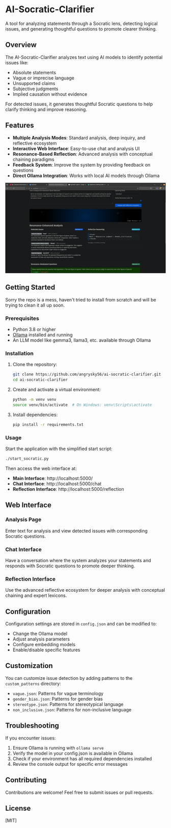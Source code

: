 # AI-Socratic-Clarifier

A tool for analyzing statements through a Socratic lens, detecting logical issues, and generating thoughtful questions to promote clearer thinking.

## Overview

The AI-Socratic-Clarifier analyzes text using AI models to identify potential issues like:
- Absolute statements
- Vague or imprecise language
- Unsupported claims
- Subjective judgments
- Implied causation without evidence

For detected issues, it generates thoughtful Socratic questions to help clarify thinking and improve reasoning.

## Features

- **Multiple Analysis Modes**: Standard analysis, deep inquiry, and reflective ecosystem
- **Interactive Web Interface**: Easy-to-use chat and analysis UI
- **Resonance-Based Reflection**: Advanced analysis with conceptual chaining paradigms
- **Feedback System**: Improve the system by providing feedback on questions
- **Direct Ollama Integration**: Works with local AI models through Ollama

![alt text](image-1.png)

## Getting Started

 Sorry the repo is a mess, haven't tried to install from scratch and will be trying to clean it all up soon.

### Prerequisites

- Python 3.8 or higher
- [Ollama](https://ollama.ai/) installed and running
- An LLM model like gemma3, llama3, etc. available through Ollama

### Installation

1. Clone the repository:
   ```bash
   git clone https://github.com/angrysky56/ai-socratic-clarifier.git
   cd ai-socratic-clarifier
   ```

2. Create and activate a virtual environment:
   ```bash
   python -m venv venv
   source venv/bin/activate  # On Windows: venv\Scripts\activate
   ```

3. Install dependencies:
   ```bash
   pip install -r requirements.txt
   ```

### Usage

Start the application with the simplified start script:

```bash
./start_socratic.py
```

Then access the web interface at:
- **Main Interface**: http://localhost:5000/
- **Chat Interface**: http://localhost:5000/chat
- **Reflection Interface**: http://localhost:5000/reflection

## Web Interface

### Analysis Page
Enter text for analysis and view detected issues with corresponding Socratic questions.

### Chat Interface
Have a conversation where the system analyzes your statements and responds with Socratic questions to promote deeper thinking.

### Reflection Interface
Use the advanced reflective ecosystem for deeper analysis with conceptual chaining and expert lexicons.

## Configuration

Configuration settings are stored in `config.json` and can be modified to:
- Change the Ollama model
- Adjust analysis parameters
- Configure embedding models
- Enable/disable specific features

## Customization

You can customize issue detection by adding patterns to the `custom_patterns` directory:
- `vague.json`: Patterns for vague terminology
- `gender_bias.json`: Patterns for gender bias
- `stereotype.json`: Patterns for stereotypical language
- `non_inclusive.json`: Patterns for non-inclusive language

## Troubleshooting

If you encounter issues:

1. Ensure Ollama is running with `ollama serve`
2. Verify the model in your config.json is available in Ollama
3. Check if your environment has all required dependencies installed
4. Review the console output for specific error messages

## Contributing

Contributions are welcome! Feel free to submit issues or pull requests.

## License

[MIT]
